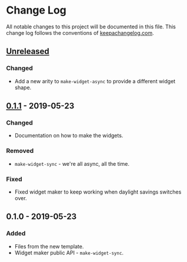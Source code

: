 # Change Log
All notable changes to this project will be documented in this file. This change log follows the conventions of [keepachangelog.com](http://keepachangelog.com/).

## [Unreleased]
### Changed
- Add a new arity to `make-widget-async` to provide a different widget shape.

## [0.1.1] - 2019-05-23
### Changed
- Documentation on how to make the widgets.

### Removed
- `make-widget-sync` - we're all async, all the time.

### Fixed
- Fixed widget maker to keep working when daylight savings switches over.

## 0.1.0 - 2019-05-23
### Added
- Files from the new template.
- Widget maker public API - `make-widget-sync`.

[Unreleased]: https://github.com/your-name/clojure-presentation/compare/0.1.1...HEAD
[0.1.1]: https://github.com/your-name/clojure-presentation/compare/0.1.0...0.1.1
